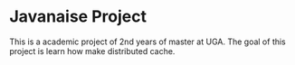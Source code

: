 # Javanaise Project
This is a academic project of 2nd years of master at UGA.
The goal of this project is learn how make distributed cache.